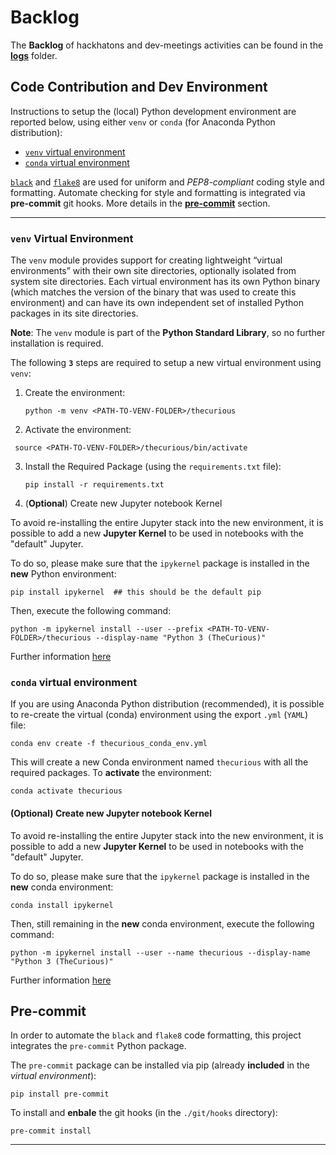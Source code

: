 # Backlog

The **Backlog** of hackhatons and dev-meetings activities can be found in the [**logs**](./logs) folder.

## Code Contribution and Dev Environment

Instructions to setup the (local) Python development environment are reported below, using either `venv` or `conda` (for Anaconda Python distribution):

- [`venv` virtual environment](#venv)
- [`conda` virtual environment](#conda)

[`black`](https://github.com/python/black) and [`flake8`](https://github.com/PyCQA/flake8) are used for uniform and _PEP8-compliant_ coding style and formatting. Automate checking for style and formatting is integrated via **pre-commit** git hooks. More details in the [**pre-commit**](#precommit) section.

---

<a name="venv"></a>

### `venv` Virtual Environment

The `venv` module provides support for creating lightweight “virtual environments”
with their own site directories, optionally isolated from system site directories.
Each virtual environment has its own Python binary
(which matches the version of the binary that was used to create this environment)
and can have its own independent set of installed Python packages in
its site directories.

**Note**: The `venv` module is part of the **Python Standard Library**, so no further
installation is required.

The following **`3`** steps are required to setup a new virtual environment
using `venv`:

1. Create the environment:

   ```shell script
   python -m venv <PATH-TO-VENV-FOLDER>/thecurious
   ```

2. Activate the environment:

```shell
 source <PATH-TO-VENV-FOLDER>/thecurious/bin/activate
```

3. Install the Required Package (using the `requirements.txt` file):

   ```shell
   pip install -r requirements.txt
   ```

4. (**Optional**) Create new Jupyter notebook Kernel

To avoid re-installing the entire Jupyter stack into the new environment, it is possible to add a new **Jupyter Kernel** to be used in notebooks with the "default" Jupyter.

To do so, please make sure that the `ipykernel` package is installed in the **new** Python environment:

```shell script
pip install ipykernel  ## this should be the default pip
```

Then, execute the following command:

```shell script
python -m ipykernel install --user --prefix <PATH-TO-VENV-FOLDER>/thecurious --display-name "Python 3 (TheCurious)"
```

Further information [here](https://ipython.readthedocs.io/en/stable/install/kernel_install.html)

<a name="conda"> </a>

### `conda` virtual environment

If you are using Anaconda Python distribution (recommended),
it is possible to re-create the virtual (conda) environment using the export `.yml` (`YAML`) file:

```shell script
conda env create -f thecurious_conda_env.yml
```

This will create a new Conda environment named `thecurious` with all the
required packages. To **activate** the environment:

```shell script
conda activate thecurious
```

#### (**Optional**) Create new Jupyter notebook Kernel

To avoid re-installing the entire Jupyter stack into the new environment, it is possible to add a new **Jupyter Kernel** to be used in notebooks with the "default" Jupyter.

To do so, please make sure that the `ipykernel` package is installed in the **new** conda environment:

```shell script
conda install ipykernel
```

Then, still remaining in the **new** conda environment, execute the following command:

```shell script
python -m ipykernel install --user --name thecurious --display-name "Python 3 (TheCurious)"
```

Further information [here](https://ipython.readthedocs.io/en/stable/install/kernel_install.html)

<a name="precommit"></a>

## Pre-commit

In order to automate the `black` and `flake8` code formatting, this project integrates the `pre-commit` Python package.

The `pre-commit` package can be installed via pip
(already **included** in the _virtual environment_):

```shell
pip install pre-commit
```

To install and **enbale** the git hooks (in the `./git/hooks` directory):

```shell
pre-commit install
```

---
